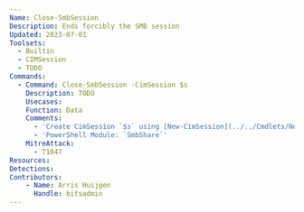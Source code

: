```yaml
---
Name: Close-SmbSession
Description: Ends forcibly the SMB session
Updated: 2023-07-01
Toolsets:
  - Builtin
  - CIMSession
  - TODO
Commands:
  - Command: Close-SmbSession -CimSession $s
    Description: TODO
    Usecases:
    Function: Data
    Comments:
      - 'Create CimSession `$s` using [New-CimSession](../../Cmdlets/New-CimSession/)'
      - 'PowerShell Module: `SmbShare`'
    MitreAttack:
      - T1047
Resources:
Detections:
Contributors:
    - Name: Arris Huijgen
      Handle: bitsadmin
---
```

